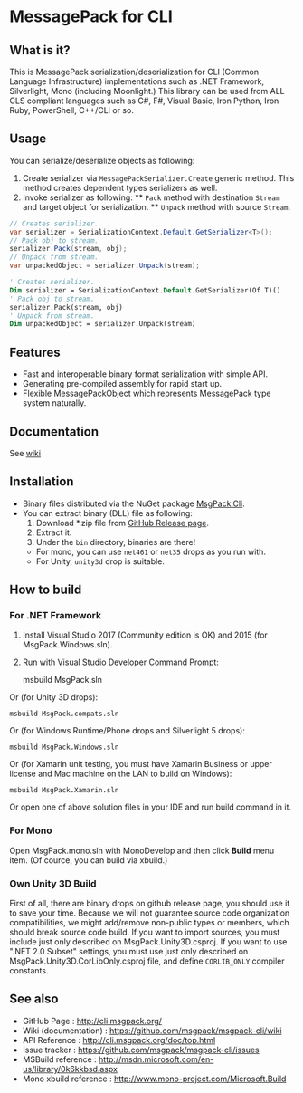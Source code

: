 # MessagePack for CLI

## What is it?

This is MessagePack serialization/deserialization for CLI (Common Language Infrastructure) implementations such as .NET Framework, Silverlight, Mono (including Moonlight.)
This library can be used from ALL CLS compliant languages such as C#, F#, Visual Basic, Iron Python, Iron Ruby, PowerShell, C++/CLI or so.

## Usage

You can serialize/deserialize objects as following:
1. Create serializer via `MessagePackSerializer.Create` generic method. This method creates dependent types serializers as well.
1. Invoke serializer as following:
** `Pack` method with destination `Stream` and target object for serialization.
** `Unpack` method with source `Stream`.

```c#
// Creates serializer.
var serializer = SerializationContext.Default.GetSerializer<T>();
// Pack obj to stream.
serializer.Pack(stream, obj);
// Unpack from stream.
var unpackedObject = serializer.Unpack(stream);
```

```vb
' Creates serializer.
Dim serializer = SerializationContext.Default.GetSerializer(Of T)()
' Pack obj to stream.
serializer.Pack(stream, obj)
' Unpack from stream.
Dim unpackedObject = serializer.Unpack(stream)
```

## Features

* Fast and interoperable binary format serialization with simple API.
* Generating pre-compiled assembly for rapid start up.
* Flexible MessagePackObject which represents MessagePack type system naturally.

## Documentation

See [wiki](https://github.com/msgpack/msgpack-cli/wiki)

## Installation

* Binary files distributed via the NuGet package [MsgPack.Cli](http://www.nuget.org/packages/MsgPack.Cli/).
* You can extract binary (DLL) file as following:
  1. Download *.zip file from [GitHub Release page](https://github.com/msgpack/msgpack-cli/releases/).
  2. Extract it.
  3. Under the `bin` directory, binaries are there!
    * For mono, you can use `net461` or `net35` drops as you run with.
    * For Unity, `unity3d` drop is suitable.

## How to build

### For .NET Framework

1. Install Visual Studio 2017 (Community edition is OK) and 2015 (for MsgPack.Windows.sln).
2. Run with Visual Studio Developer Command Prompt:

    msbuild MsgPack.sln

  Or (for Unity 3D drops):

    msbuild MsgPack.compats.sln

  Or (for Windows Runtime/Phone drops and Silverlight 5 drops):

    msbuild MsgPack.Windows.sln

  Or (for Xamarin unit testing, you must have Xamarin Business or upper license and Mac machine on the LAN to build on Windows):

    msbuild MsgPack.Xamarin.sln

Or open one of above solution files in your IDE and run build command in it.

### For Mono

Open MsgPack.mono.sln with MonoDevelop and then click **Build** menu item.
(Of cource, you can build via xbuild.)

### Own Unity 3D Build

First of all, there are binary drops on github release page, you should use it to save your time. 
Because we will not guarantee source code organization compatibilities, we might add/remove non-public types or members, which should break source code build.
If you want to import sources, you must include just only described on MsgPack.Unity3D.csproj.
If you want to use ".NET 2.0 Subset" settings, you must use just only described on MsgPack.Unity3D.CorLibOnly.csproj file, and define `CORLIB_ONLY` compiler constants.

## See also

*  GitHub Page           : http://cli.msgpack.org/
*  Wiki (documentation)  : https://github.com/msgpack/msgpack-cli/wiki
*  API Reference         : http://cli.msgpack.org/doc/top.html
*  Issue tracker         : https://github.com/msgpack/msgpack-cli/issues
*  MSBuild reference     : http://msdn.microsoft.com/en-us/library/0k6kkbsd.aspx
*  Mono xbuild reference : http://www.mono-project.com/Microsoft.Build
